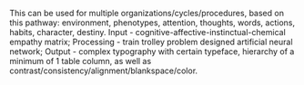 This can be used for multiple organizations/cycles/procedures, based on this pathway: environment, phenotypes, attention, thoughts, words, actions, habits, character, destiny. Input - cognitive-affective-instinctual-chemical empathy matrix; Processing - train trolley problem designed artificial neural network; Output - complex typography with certain typeface, hierarchy of a minimum of 1 table column, as well as contrast/consistency/alignment/blankspace/color.
